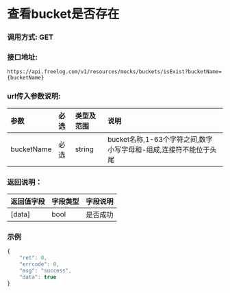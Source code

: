 # 查看bucket是否存在

### 调用方式: GET

### 接口地址:

```
https://api.freelog.com/v1/resources/mocks/buckets/isExist?bucketName={bucketName}
```

### url传入参数说明:

| 参数 | 必选 | 类型及范围 | 说明 |
| :--- | :--- | :--- | :--- |
|bucketName|必选|string|bucket名称,1-63个字符之间,数字小写字母和-组成,连接符不能位于头尾|


### 返回说明：

| 返回值字段 | 字段类型 | 字段说明 |
| :--- | :--- | :--- |
| [data] | bool | 是否成功|


### 示例

```js
{
    "ret": 0,
    "errcode": 0,
    "msg": "success",
    "data": true
}
```